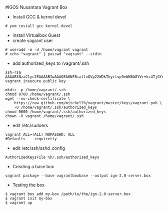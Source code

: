 #IGOS Nusantara Vagrant Box

* Install GCC & kernel devel
```
# yum install gcc kernel-devel
```

* install Virtualbox Guest
* create vagrant user
```
# useradd -m -d /home/vagrant vagrant
# echo "vagrant" | passwd "vagrant" --stdin
```

* add authorized_keys to /vagrant/.ssh
```
ssh-rsa AAAAB3NzaC1yc2EAAAABIwAAAQEA6NF8iallvQVp22WDkTkyrtvp9eWW6A8YVr+kz4TjGYe7gHzIw+niNltGEFHzD8+v1I2YJ6oXevct1YeS0o9HZyN1Q9qgCgzUFtdOKLv6IedplqoPkcmF0aYet2PkEDo3MlTBckFXPITAMzF8dJSIFo9D8HfdOV0IAdx4O7PtixWKn5y2hMNG0zQPyUecp4pzC6kivAIhyfHilFR61RGL+GPXQ2MWZWFYbAGjyiYJnAmCP3NOTd0jMZEnDkbUvxhMmBYSdETk1rRgm+R4LOzFUGaHqHDLKLX+FIPKcF96hrucXzcWyLbIbEgE98OHlnVYCzRdK8jlqm8tehUc9c9WhQ== vagrant insecure public key
```
```
mkdir -p /home/vagrant/.ssh
chmod 0700 /home/vagrant/.ssh
wget --no-check-certificate \
    https://raw.github.com/mitchellh/vagrant/master/keys/vagrant.pub \
    -O /home/vagrant/.ssh/authorized_keys
chmod 0600 /home/vagrant/.ssh/authorized_keys
chown -R vagrant /home/vagrant/.ssh
```

* edit /etc/sudoers
```
vagrant ALL=(ALL) NOPASSWD: ALL
#Defaults    requiretty
```

* edit /etc/ssh/sshd_config
```
AuthorizedKeysFile %h/.ssh/authorized_keys
```

* Creating a base box
```
vagrant package --base vagrantboxbase --output ign-2.0-server.box
```

* Testing the box
```
$ vagrant box add my-box /path/to/the/ign-2.0-server.box
$ vagrant init my-box
$ vagrant up
```
